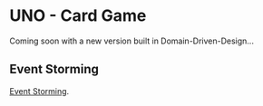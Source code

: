 # UNO - Card Game

Coming soon with a new version built in Domain-Driven-Design...

## Event Storming

[Event Storming](/doc/event-storming.pdf).
